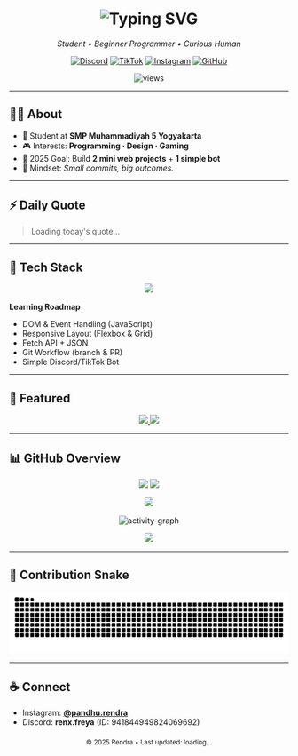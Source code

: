 <!-- 🌌 Rendra's GitHub (Purple + Light Blue) -->

<h1 align="center">
  <img src="https://readme-typing-svg.herokuapp.com?font=Poppins&weight=700&size=30&pause=1000&color=8A2BE2&center=true&vCenter=true&width=720&lines=Hi%2C+I'm+Rendra+%F0%9F%91%8B;Code+.+Create+.+Play+%F0%9F%8E%AE;Welcome+to+my+GitHub+Universe+%F0%9F%8C%8C" alt="Typing SVG" />
</h1>

<p align="center">
  <em>Student • Beginner Programmer • Curious Human</em>
</p>

<p align="center">
  <a href="https://discord.com/users/941844949824069692"><img alt="Discord" src="https://img.shields.io/badge/Discord-6E59F9?style=for-the-badge&logo=discord&logoColor=white"></a>
  <a href="https://www.tiktok.com/@renx.freya"><img alt="TikTok" src="https://img.shields.io/badge/TikTok-38BDF8?style=for-the-badge&logo=tiktok&logoColor=white"></a>
  <a href="https://instagram.com/pandhu.rendra"><img alt="Instagram" src="https://img.shields.io/badge/Instagram-8A2BE2?style=for-the-badge&logo=instagram&logoColor=white"></a>
  <a href="https://github.com/pandhu-rendra"><img alt="GitHub" src="https://img.shields.io/badge/GitHub-1F2937?style=for-the-badge&logo=github&logoColor=white"></a>
</p>

<p align="center">
  <img src="https://komarev.com/ghpvc/?username=pandhu-rendra&label=Profile%20Views&color=8A2BE2&style=flat-square" alt="views"/>
</p>

---

## 👨‍🚀 About
- 🏫 Student at **SMP Muhammadiyah 5 Yogyakarta**
- 🎮 Interests: **Programming · Design · Gaming**
- 🎯 2025 Goal: Build **2 mini web projects** + **1 simple bot**
- 🧭 Mindset: *Small commits, big outcomes.*

---

## ⚡ Daily Quote
<!--QUOTE_START-->
> Loading today's quote...
<!--QUOTE_END-->

---

## 🧰 Tech Stack
<p align="center">
  <img src="https://skillicons.dev/icons?i=javascript,html,css,python" />
</p>

**Learning Roadmap**
- DOM & Event Handling (JavaScript)  
- Responsive Layout (Flexbox & Grid)  
- Fetch API + JSON  
- Git Workflow (branch & PR)  
- Simple Discord/TikTok Bot  

---

## 🚀 Featured
<p align="center">
  <a href="https://github.com/pandhu-rendra/Custom-Activity">
    <img src="https://github-readme-stats.vercel.app/api/pin/?username=pandhu-rendra&repo=Custom-Activity&title_color=8A2BE2&icon_color=8A2BE2&text_color=94A3B8&bg_color=0D1117" />
  </a>
  <a href="https://github.com/pandhu-rendra/Auto-Responder">
    <img src="https://github-readme-stats.vercel.app/api/pin/?username=pandhu-rendra&repo=Auto-Responder&title_color=38BDF8&icon_color=38BDF8&text_color=94A3B8&bg_color=0D1117" />
  </a>
</p>

---

## 📊 GitHub Overview
<p align="center">
  <img src="https://github-readme-stats.vercel.app/api?username=pandhu-rendra&show_icons=true&count_private=true&title_color=8A2BE2&icon_color=8A2BE2&text_color=94A3B8&bg_color=0D1117" height="165"/>
  <img src="https://github-readme-stats.vercel.app/api/top-langs?username=pandhu-rendra&layout=compact&title_color=38BDF8&text_color=94A3B8&bg_color=0D1117" height="165"/>
</p>

<p align="center">
  <img src="https://github-readme-streak-stats.herokuapp.com?user=pandhu-rendra&theme=tokyonight&date_format=j%20M%5B%20Y%5D&ring=8A2BE2&currStreakLabel=38BDF8" height="165"/>
</p>

<p align="center">
  <img src="https://github-readme-activity-graph.vercel.app/graph?username=pandhu-rendra&theme=tokyo-night&area=true&area_color=8A2BE2&line=38BDF8&point=8A2BE2" alt="activity-graph"/>
</p>

<p align="center">
  <img src="https://github-profile-trophy.vercel.app/?username=pandhu-rendra&theme=onestar&no-frame=true&margin-w=10&row=1&title=Commit,Followers,Stars,Repositories,PullRequest,Issues" />
</p>

---

## 🐍 Contribution Snake
<p align="center">
  <picture>
    <source media="(prefers-color-scheme: dark)" srcset="https://raw.githubusercontent.com/pandhu-rendra/pandhu-rendra/output/github-snake-dark.svg?palette=github-dark&color_snake=%238A2BE2&color_dots=%23e0f2ff,%239dd6ff,%2380bfff,%236aa9ff,%235394ff"/>
    <source media="(prefers-color-scheme: light)" srcset="https://raw.githubusercontent.com/pandhu-rendra/pandhu-rendra/output/github-snake.svg?color_snake=%238A2BE2&color_dots=%23e0f2ff,%239dd6ff,%2380bfff,%236aa9ff,%235394ff"/>
    <img alt="github contribution snake" src="https://raw.githubusercontent.com/pandhu-rendra/pandhu-rendra/output/github-snake.svg?color_snake=%238A2BE2&color_dots=%23e0f2ff,%239dd6ff,%2380bfff,%236aa9ff,%235394ff"/>
  </picture>
</p>

---

## ☕ Connect
- Instagram: **[@pandhu.rendra](https://instagram.com/pandhu.rendra)**
- Discord: **renx.freya** (ID: 941844949824069692)

<p align="center">
  <sub>© 2025 Rendra • <span id="last-updated"><!--LAST_UPDATE-->Last updated: loading...<!--/LAST_UPDATE--></span></sub>
</p>
